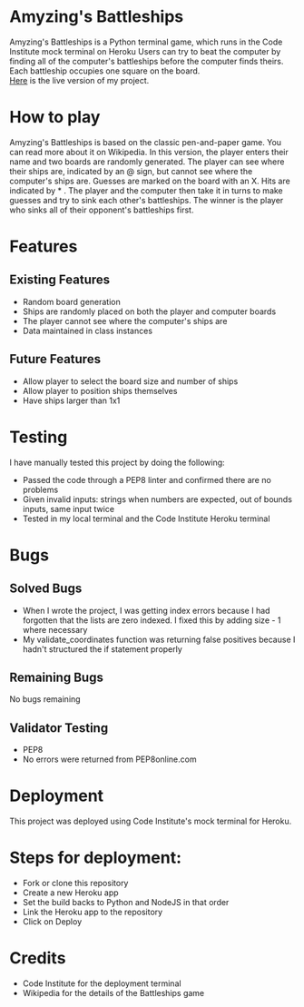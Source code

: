 # Amyzing's Battleships
Amyzing's Battleships is a Python terminal game, which runs in the Code Institute mock terminal on Heroku
Users can try to beat the computer by finding all of the computer's battleships before the computer finds theirs. Each battleship occupies one square on the board.  
[Here](https://project3-battleships-36d94044604b.herokuapp.com/) is the live version of my project.

# How to play  
Amyzing's Battleships is based on the classic pen-and-paper game. You can read more about it on Wikipedia.
In this version, the player enters their name and two boards are randomly generated.
The player can see where their ships are, indicated by an @ sign, but cannot see where the computer's ships are. Guesses are marked on the board with an X. Hits are indicated by * .
The player and the computer then take it in turns to make guesses and try to sink each other's battleships.
The winner is the player who sinks all of their opponent's battleships first.
# Features
## Existing Features
- Random board generation  
- Ships are randomly placed on both the player and computer boards  
- The player cannot see where the computer's ships are  
- Data maintained in class instances  
## Future Features
- Allow player to select the board size and number of ships  
- Allow player to position ships themselves  
- Have ships larger than 1x1  

# Testing  
I have manually tested this project by doing the following:  
- Passed the code through a PEP8 linter and confirmed there are no problems  
- Given invalid inputs: strings when numbers are expected, out of bounds inputs, same input twice  
- Tested in my local terminal and the Code Institute Heroku terminal  
# Bugs
## Solved Bugs  
- When I wrote the project, I was getting index errors because I had forgotten that the lists are zero indexed. I fixed this by adding size - 1 where necessary  
- My validate_coordinates function was returning false positives because I hadn't structured the if statement properly  
## Remaining Bugs  
No bugs remaining  
## Validator Testing  
- PEP8  
- No errors were returned from PEP8online.com  
# Deployment  
This project was deployed using Code Institute's mock terminal for Heroku.  
# Steps for deployment:  
- Fork or clone this repository  
- Create a new Heroku app  
- Set the build backs to Python and NodeJS in that order  
- Link the Heroku app to the repository  
- Click on Deploy  
# Credits  
- Code Institute for the deployment terminal  
- Wikipedia for the details of the Battleships game  
